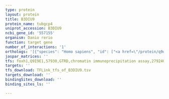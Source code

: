 ```yaml
---
type: protein
layout: protein
title: B3DIU9
protein_name: tubgcp4
uniprot_accession: B3DIU9
ncbi_gene_id: '557155'
organism: Danio rerio
function: target gene
number_of_interactions: '1'
orthologs: '[{"species": "Homo sapiens", "id": ["<a href=\"/protein/q9ugj1\">Q9UGJ1</a>"]}, {"species": "Mus musculus", "id": ["<a href=\"/protein/q9d4f8\">Q9D4F8</a>"]}, {"species": "Rattus norvegicus", "id": ["<a href=\"/protein/d3zvr0\">D3ZVR0</a>"]}, {"species": "Drosophila melanogaster", "id": ["<a href=\"/protein/q9vku7\">Q9VKU7</a>"]}]'
jaspar_matrices: ''
tfs: foxh1,Q9I9E1,57930,GTRD,chromatin immunoprecipitation assay,27924024%5Buid%5D,No
targets: ''
tfs_download: TFLink_tfs_of_B3DIU9.tsv
targets_download: ''
bindingSites_download: ''
binding_sites_ls: ''

---
```

